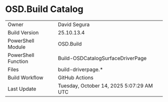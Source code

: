 ﻿# OSD.Build Catalog

| | |
|-|-|
| Owner | David Segura |
| Build Version | 25.10.13.4 |
| PowerShell Module | OSD.Build |
| PowerShell Function | Build-OSDCatalogSurfaceDriverPage |
| Files | build-driverpage.* |
| Build Workflow | GitHub Actions |
| Last Update | Tuesday, October 14, 2025 5:07:29 AM UTC |
